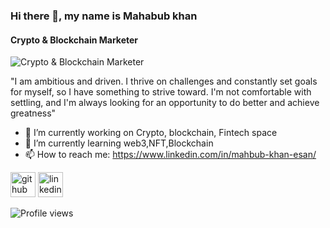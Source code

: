 ### Hi there 👋, my name is Mahabub khan
#### Crypto & Blockchain Marketer
![Crypto & Blockchain Marketer](https://media-exp1.licdn.com/dms/image/C5603AQHILCl_peVK4Q/profile-displayphoto-shrink_800_800/0/1648846421185?e=1658361600&v=beta&t=q-6s4eJyU9y4aq5T52NsP09ZhBVmSrKb9dwolK3VRHY)

"I am ambitious and driven. I thrive on challenges and constantly set goals for myself, 
so I have something to strive toward. I'm not comfortable with settling, and I'm always looking for an opportunity 
to do better and achieve greatness"

- 🔭 I’m currently working on Crypto, blockchain, Fintech space 
- 🌱 I’m currently learning web3,NFT,Blockchain 
- 📫 How to reach me: https://www.linkedin.com/in/mahbub-khan-esan/ 


[<img src='https://cdn.jsdelivr.net/npm/simple-icons@3.0.1/icons/github.svg' alt='github' height='40'>](https://github.com/MahabubEsan)  [<img src='https://cdn.jsdelivr.net/npm/simple-icons@3.0.1/icons/linkedin.svg' alt='linkedin' height='40'>](https://www.linkedin.com/in/https://www.linkedin.com/in/mahbub-khan-esan//)  

![Profile views](https://gpvc.arturio.dev/MahabubEsan)  
